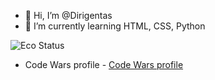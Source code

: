 - 👋 Hi, I’m @Dirigentas
- 🌱 I’m currently learning HTML, CSS, Python

![Eco Status](https://www.codewars.com/users/Dirigentas/badges/small)

-   Code Wars profile - [Code Wars profile](https://www.codewars.com/users/Dirigentas)

<!---
Dirigentas/Dirigentas is a ✨ special ✨ repository because its `README.md` (this file) appears on your GitHub profile.
You can click the Preview link to take a look at your changes.

- 👀 I’m interested in ...
- 💞️ I’m looking to collaborate on ...
- 📫 How to reach me ...
--->
